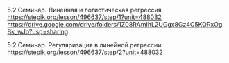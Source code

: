 
5.2 Семинар. Линейная и логистическая регрессия.  
https://stepik.org/lesson/496637/step/1?unit=488032  
https://drive.google.com/drive/folders/1Z08RAmIhL2UGgx8Gz4C5KQRxOgBk_wJo?usp=sharing

5.2 Семинар. Регуляризация в линейной регрессии  
https://stepik.org/lesson/496637/step/2?unit=488032

